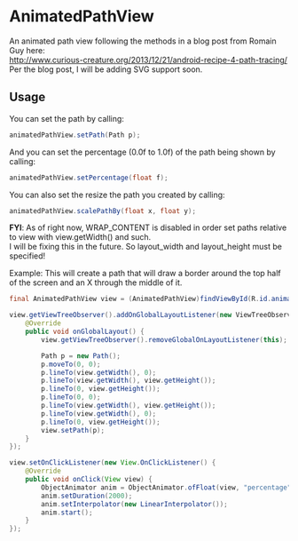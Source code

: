 AnimatedPathView
================

An animated path view following the methods in a blog post from Romain Guy here:<br>
http://www.curious-creature.org/2013/12/21/android-recipe-4-path-tracing/<br>
Per the blog post, I will be adding SVG support soon.

## Usage
You can set the path by calling:
```java
animatedPathView.setPath(Path p);
```

And you can set the percentage (0.0f to 1.0f) of the path being shown by calling:
```java
animatedPathView.setPercentage(float f);
```

You can also set the resize the path you created by calling:
```java
animatedPathView.scalePathBy(float x, float y);
```

<b>FYI</b>: As of right now, WRAP_CONTENT is disabled in order set paths relative to view with view.getWidth() and such.<br>
I will be fixing this in the future. So layout_width and layout_height must be specified!

Example: This will create a path that will draw a border around the top half of the screen
and an X through the middle of it.<br>

```java
final AnimatedPathView view = (AnimatedPathView)findViewById(R.id.animated_path);

view.getViewTreeObserver().addOnGlobalLayoutListener(new ViewTreeObserver.OnGlobalLayoutListener() {
    @Override
    public void onGlobalLayout() {
        view.getViewTreeObserver().removeGlobalOnLayoutListener(this);

        Path p = new Path();
        p.moveTo(0, 0);
        p.lineTo(view.getWidth(), 0);
        p.lineTo(view.getWidth(), view.getHeight());
        p.lineTo(0, view.getHeight());
        p.lineTo(0, 0);
        p.lineTo(view.getWidth(), view.getHeight());
        p.lineTo(view.getWidth(), 0);
        p.lineTo(0, view.getHeight());
        view.setPath(p);
    }
});

view.setOnClickListener(new View.OnClickListener() {
    @Override
    public void onClick(View view) {
        ObjectAnimator anim = ObjectAnimator.ofFloat(view, "percentage", 0.0f, 1.0f);
        anim.setDuration(2000);
        anim.setInterpolator(new LinearInterpolator());
        anim.start();
    }
}); 
```
